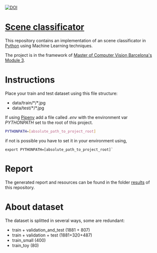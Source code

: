 [![DOI](https://zenodo.org/badge/113903219.svg)](https://zenodo.org/badge/latestdoi/113903219)

# [Scene classificator](https://github.com/godbhaal/scene-classificator)

This repository contains an implementation of an scene classificator in [Python](https://www.python.org/) using Machine Learning techniques.

The project is in the framework of [Master of Computer Vision Barcelona's](http://pagines.uab.cat/mcv) [Module 3](http://pagines.uab.cat/mcv/content/m3-machine-learning-computer-vision).

# Instructions

Place your train and test dataset using this file structure:

- data/train/\*/\*.jpg
- data/test/\*/\*.jpg

If using [Pipenv](https://docs.pipenv.org) add a file called _.env_ with the environment var
_PYTHONPATH_ set to the root of this project.

```bash
PYTHONPATH=[absolute_path_to_project_root]
```

if not is possible you have to set it in your environment using,

```
export PYTHONPATH=[absolute_path_to_project_root]`
```

# Report

The generated report and resources can be found in the folder 
[results](results) of this repository.

# About dataset

The dataset is splitted in several ways, some are redundant:

- train + validation_and_test (1881 + 807)
- train + validation + test (1881+320+487)
- train_small (400)
- train_toy (80)
